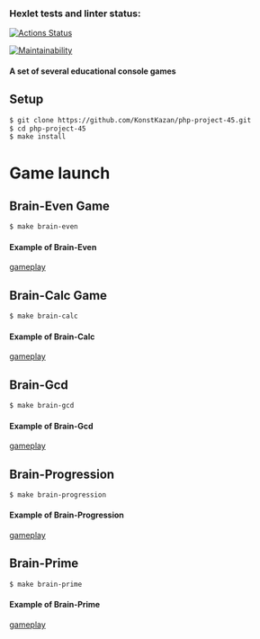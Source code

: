 ### Hexlet tests and linter status:
[![Actions Status](https://github.com/KonstKazan/php-project-45/actions/workflows/hexlet-check.yml/badge.svg)](https://github.com/KonstKazan/php-project-45/actions)

[![Maintainability](https://api.codeclimate.com/v1/badges/34bcc16504e3e72e51cc/maintainability)](https://codeclimate.com/github/KonstKazan/php-project-45/maintainability)  


#### A set of several educational console games  

## Setup
```sh
$ git clone https://github.com/KonstKazan/php-project-45.git
$ cd php-project-45
$ make install
```

# Game launch

## Brain-Even Game
```sh
$ make brain-even
```
#### Example of Brain-Even #  
[gameplay](https://asciinema.org/a/mGF8dPLssoZSTRpPYLYwaILDx)


## Brain-Calc Game
```sh
$ make brain-calc
```
#### Example of Brain-Calc #  
[gameplay](https://asciinema.org/a/kIx1wSIFH06d49JidKY5YRWNe)


## Brain-Gcd
```sh
$ make brain-gcd
```
#### Example of Brain-Gcd #  
[gameplay](https://asciinema.org/a/t3FFQwell1uX6Q4KRu6UAiWDq)


## Brain-Progression
```sh
$ make brain-progression
```
#### Example of Brain-Progression #  
[gameplay](https://asciinema.org/a/VSKVVKbxNowYN6T4oWGh2x39x)


## Brain-Prime
```sh
$ make brain-prime
```
#### Example of Brain-Prime #  
[gameplay](https://asciinema.org/a/Q4n336KV81iuQjc2ngauG31NW)




